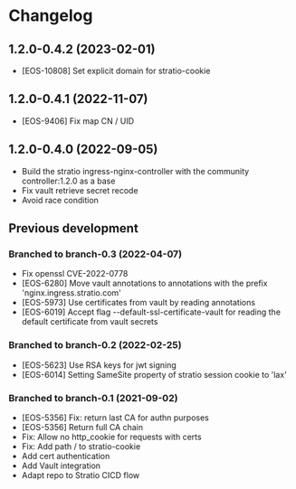# Changelog

## 1.2.0-0.4.2 (2023-02-01)

* [EOS-10808] Set explicit domain for stratio-cookie

## 1.2.0-0.4.1 (2022-11-07)

* [EOS-9406] Fix map CN / UID

## 1.2.0-0.4.0 (2022-09-05)

* Build the stratio ingress-nginx-controller with the community controller:1.2.0 as a base
* Fix vault retrieve secret recode
* Avoid race condition

## Previous development

### Branched to branch-0.3 (2022-04-07)

* Fix openssl CVE-2022-0778
* [EOS-6280] Move vault annotations to annotations with the prefix 'nginx.ingress.stratio.com'
* [EOS-5973] Use certificates from vault by reading annotations
* [EOS-6019] Accept flag --default-ssl-certificate-vault for reading the default certificate from vault secrets

### Branched to branch-0.2 (2022-02-25)

* [EOS-5623] Use RSA keys for jwt signing
* [EOS-6014] Setting SameSite property of stratio session cookie to 'lax'

### Branched to branch-0.1 (2021-09-02)

* [EOS-5356] Fix: return last CA for authn purposes
* [EOS-5356] Return full CA chain
* Fix: Allow no http_cookie for requests with certs
* Fix: Add path / to stratio-cookie
* Add cert authentication
* Add Vault integration
* Adapt repo to Stratio CICD flow

